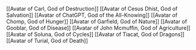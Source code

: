 [[Avatar of Carl, God of Destruction]]
[[Avatar of Cesus Dhist, God of Salvation]]
[[Avatar of ChatGPT, God of the All-Knowing]]
[[Avatar of Chomp, God of Hunger]]
[[Avatar of Garfield, God of Nature]]
[[Avatar of Gooblar, God of Disease]]
[[Avatar of John Mcmuffin, God of Agriculture]]
[[Avatar of Soluna, God of Cycles]]
[[Avatar of Tiacat, God of Dragons]]
[[Avatar of Turial, God of Death]]